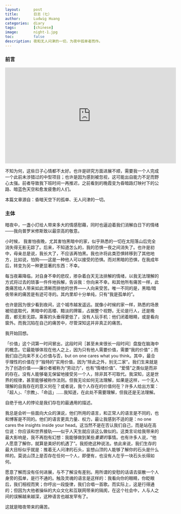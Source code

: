 ```yaml
---
layout:      post
title:       日志（七）
author:      Ludwig Huang
categories:  diary
tags:        [chinese]
image:       night-1.jpg
toc:         false
description: 夜和无人问津的一切，为夜中孤单者而作。
---
```


### 前言

<div class="videoWrapper">
<iframe width="560" height="315" src="https://www.youtube.com/embed/kRSkirrYWUQ" title="YouTube video player" frameborder="0" allow="accelerometer; autoplay; clipboard-write; encrypted-media; gyroscope; picture-in-picture; web-share" allowfullscreen></iframe>
</div>

不知为何，这些日子心情都不太好。也许是研究方面进展不顺，需要我一个人完成一个此前未涉猎过的中型项目；也许是因为感到被忽视，这可能出自能力不足而野心太强。前者导致我下班时间一再推迟，之前看到的晚霞变为昏暗路灯映衬下的公路、暗蓝色天空和愈发疲惫的人们。

本篇文章源自：昏暗天空下的孤单、无人问津的一切。

### 主体

暗夜中，一盏小灯给人带来多大的情感慰藉，同时也逼迫着我们消解白日下的情绪——我向普罗米修斯致以最崇高的敬意。

小时候， 我害怕夜晚，尤其害怕黑暗中的家，似乎熟悉的一切在太阳落山后完全消失得无影无踪了。后来，不知道怎么的，我的恐惧一夜之间消失了。也许是初中，母亲总是说，我长大了，不应该再怕黑。我也许将此类恐惧转移到了其他地方，比如说，怕狗——这是一种他人可以接受的恐惧。而对黑暗的恐惧，在我成年后，转变为另一种更显著的东西：不幸。

每当夜幕降临，对自身不幸的悲叹，掺杂着白天无法排解的情绪，以我无法理解的方式将过去的琐事一件件地拆解，告诉我：你向来不幸。和其他所有痛苦一样，此类痛苦给人带来如此清晰而排他的世界——人向来受苦。唯一不同的是，黑暗/暗夜带来的痛苦是有迹可寻的。其内里却十分单纯，只有“我是孤单的”。

也许是因为很少看到夜间，这个城市越发遥远。就像小时候的家一样，熟悉的场景被彻底取代，黑暗中的高楼、黯淡的牌匾，占据整个视野。无论是行人，还是晚霞，都无影无踪。乘客的头垂得更低了，没有人玩手机：他们闭着眼睛，或是看向窗外。而我沉陷在自己的痛苦中，尽管深知这并非真正的痛苦。

我开始回想。

「价值」这个词第一时间冒出，这段时间［甚至未来很长一段时间］盘旋在脑海中的概念。它最能够体现在他人之上，因为只有他人需要价值，需要“我的价值”；而我们自己向来不关心价值与否，but on one cares what you think。其中，最合乎理性的价值在于“独特的”实用价值，因为“除此之外，别无二家”。我们生来就是为了创造价值——廉价者被称为“劳动力”，也有“情绪价值”、“爱情”之类似是而非的存在。没有人能够毫无保留地接受另一个人，除非其不可取代。我深知，这是世界的规律，甚至能够被称作法则。但我无论如何无法理解，如果是这样，一个无人理解的自我存在的意义何在？或者说，我个人存在的价值何在？许多人给出方案：「超人」、「宗教」、「命运」……我知道，在此处不需要理解，但我还是无法理解。

自绝于他人的悖论是我们存在的最通用的描述。

我总是会听一些面向大众的演说，他们所用的语言，和正常人的语言是不同的，也和博客是不同的。他们的语言更具力量、权力，最让我感到不适的是：no one cares the insights inside your head。这当然不是在否认我们自己，而是站在高位说：你应该和世界接轨——似乎人天生就应该这么做似的。这类言论给我带来的最大影响是，我不再抱有幻想：我能够做到某些*重要的*事情。也有许多人说，“他人愿意了解你，就算是美好的机遇了”。我拒绝这种说法。依此来说，我们生存的最大目标似乎就是：推着无人问津的石头，妄想山顶的人能够了解你的石头是什么样的。莫说山顶上是否存在任何一个人，即便有，也没有人在乎一块石头长得如何。

愿意了解而没有任何进展，与不了解没有差别。用所谓的安慰的话语去驱散一个人身旁的孤单，是行不通的。触及灵魂的语言是这样的：我看向你的眼睛，你眨眼后，我们相视而笑；你哼出一段旋律，我们合唱一首歌。而实际上，这是行得通的；但因为大他者操纵的大众文化和互联网带来的隔阂，在这个社会中，人与人之间的误解越来越深，这种语言也越发罕有了。

这就是暗夜带来的痛苦。
